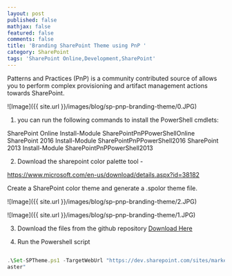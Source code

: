```yaml
---
layout: post
published: false
mathjax: false
featured: false
comments: false
title: 'Branding SharePoint Theme using PnP '
category: SharePoint
tags: 'SharePoint Online,Development,SharePoint'
---
```

Patterns and Practices (PnP) is a community contributed source of allows you to perform complex provisioning and artifact management actions towards SharePoint.

![Image]({{ site.url }}/images/blog/sp-pnp-branding-theme/0.JPG)


1) you can run the following commands to install the PowerShell cmdlets:

SharePoint Online	Install-Module SharePointPnPPowerShellOnline
SharePoint 2016	Install-Module SharePointPnPPowerShell2016
SharePoint 2013	Install-Module SharePointPnPPowerShell2013


2) Download the sharepoint color palette tool -

https://www.microsoft.com/en-us/download/details.aspx?id=38182

Create a SharePoint color theme and generate a .spolor theme file.

![Image]({{ site.url }}/images/blog/sp-pnp-branding-theme/2.JPG)

![Image]({{ site.url }}/images/blog/sp-pnp-branding-theme/1.JPG)

3) Download the files from the github repository
<a href="https://github.com/ldsouza/Pnp-SharePoint-Branding/tree/master/Set%20SharePoint%20Theme">Download Here</a>

4) Run the Powershell script

```javascript

.\Set-SPTheme.ps1 -TargetWebUrl "https://dev.sharepoint.com/sites/marketing" -MasterUrl "seattle.m
aster"

```
